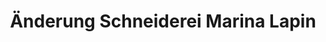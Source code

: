 ---
title: "Änderung Schneiderei Marina Lapin"
url: /idar-oberstein/aenderung-schneiderei-marina-lapin/
shop: Schneiderei
---